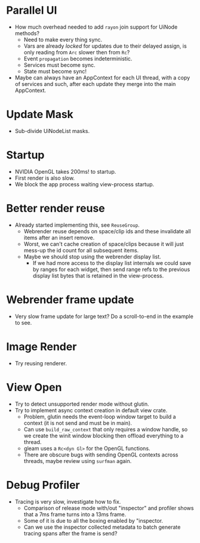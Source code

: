 # Parallel UI

* How much overhead needed to add `rayon` join support for UiNode methods?
    * Need to make every thing sync.
    * Vars are already *locked* for updates due to their delayed assign, is only reading from `Arc` slower then from `Rc`?
    * Event `propagation` becomes indeterministic.
    * Services must become sync.
    * State must become sync!
* Maybe can always have an AppContext for each UI thread, with a copy of services and such, after each update they merge into
  the main AppContext.

# Update Mask

* Sub-divide UiNodeList masks.

# Startup

* NVIDIA OpenGL takes 200ms! to startup.
* First render is also slow.
* We block the app process waiting view-process startup.

# Better render reuse

* Already started implementing this, see `ReuseGroup`.
  - Webrender reuse depends on space/clip ids and these invalidate all items after an insert remove.
  - Worst, we can't cache creation of space/clips because it will just mess-up the id count for all subsequent items.
  - Maybe we should stop using the webrender display list.
    - If we had more access to the display list internals we could save by ranges for each widget, then send range refs to
      the previous display list bytes that is retained in the view-process.


# Webrender frame update

* Very slow frame update for large text? Do a scroll-to-end in the example to see.

# Image Render

* Try reusing renderer.

# View Open

* Try to detect unsupported render mode without glutin.
* Try to implement async context creation in default view crate.
    - Problem, glutin needs the event-loop window target to build a context (it is not send and must be in main).
    - Can use `build_raw_context` that only requires a window handle, so we create the winit window blocking then offload
      everything to a thread.
    - gleam uses a `Rc<dyn Gl>` for the OpenGL functions.
    - There are obscure bugs with sending OpenGL contexts across threads, maybe review using `surfman` again.

# Debug Profiler

* Tracing is very slow, investigate how to fix.
  - Comparison of release mode with/out "inspector" and profiler shows that a 7ms frame turns into a 13ms frame.
  - Some of it is due to all the boxing enabled by "inspector.
  - Can we use the inspector collected metadata to batch generate tracing spans after the frame is send?